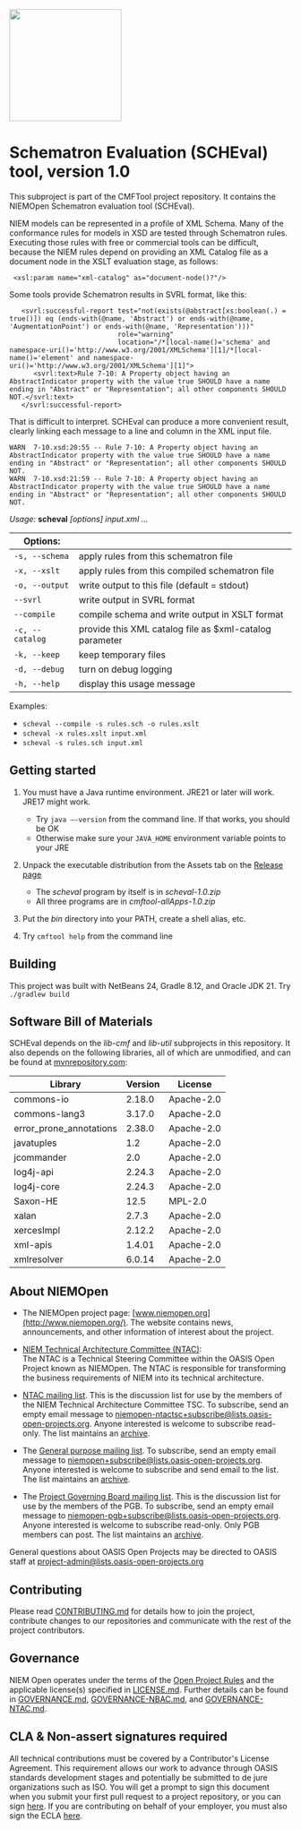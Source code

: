 <img src="https://github.com/niemopen/oasis-open-project/blob/main/artwork/NIEM-NO-Logo-v5.png" width="200">

# Schematron Evaluation (SCHEval) tool, version 1.0

This subproject is part of the CMFTool project repository.  It contains the NIEMOpen Schematron evaluation tool (SCHEval).

NIEM models can be represented in a profile of XML Schema.  Many of the conformance rules for models in XSD are tested through Schematron rules.  Executing those rules with free or commercial tools can be difficult, because the NIEM rules depend on providing an XML Catalog file as a document node in the XSLT evaluation stage, as follows:

```
 <xsl:param name="xml-catalog" as="document-node()?"/>
```

Some tools provide Schematron results in SVRL format, like this:

```
   <svrl:successful-report test="not(exists(@abstract[xs:boolean(.) = true()]) eq (ends-with(@name, 'Abstract') or ends-with(@name, 'AugmentationPoint') or ends-with(@name, 'Representation')))"
                           role="warning"
                           location="/*[local-name()='schema' and namespace-uri()='http://www.w3.org/2001/XMLSchema'][1]/*[local-name()='element' and namespace-uri()='http://www.w3.org/2001/XMLSchema'][1]">
      <svrl:text>Rule 7-10: A Property object having an AbstractIndicator property with the value true SHOULD have a name ending in "Abstract" or "Representation"; all other components SHOULD NOT.</svrl:text>
   </svrl:successful-report>
```

That is difficult to interpret.  SCHEval can produce a more convenient result, clearly linking each message to a line and column in the XML input file.



```
WARN  7-10.xsd:20:55 -- Rule 7-10: A Property object having an AbstractIndicator property with the value true SHOULD have a name ending in "Abstract" or "Representation"; all other components SHOULD NOT.
WARN  7-10.xsd:21:59 -- Rule 7-10: A Property object having an AbstractIndicator property with the value true SHOULD have a name ending in "Abstract" or "Representation"; all other components SHOULD NOT.
```

*Usage:* **scheval** *[options]* *input.xml ...*

| Options: | |
| -- | -- |
| `-s, --schema` |  apply rules from this schematron file |
| `-x, --xslt`   |  apply rules from this compiled schematron file |
| `-o, --output` |  write output to this file (default = stdout) |
| `--svrl`       |  write output in SVRL format |
| `--compile`    | compile schema and write output in XSLT format |
| `-c, --catalog`|  provide this XML catalog file as $xml-catalog parameter |
| `-k, --keep`   |  keep temporary files |
| `-d, --debug`  |  turn on debug logging |
| `-h, --help`   | display this usage message |

Examples:

* `scheval --compile -s rules.sch -o rules.xslt`
* `scheval -x rules.xslt input.xml`
* `scheval -s rules.sch input.xml`

## Getting started

1. You must have a Java runtime environment.  JRE21 or later will work.  JRE17 might work.  
   - Try `java –-version` from the command line.  If that works, you should be OK
   - Otherwise make sure your `JAVA_HOME` environment variable points to your JRE

2. Unpack the executable distribution from the Assets tab on the [Release page](https://github.com/niemopen/cmftool/releases)
   - The *scheval* program by itself is in *scheval-1.0.zip*
   - All three programs are in *cmftool-allApps-1.0.zip*

3. Put the *bin* directory into your PATH, create a shell alias, etc.
4. Try `cmftool help` from the command line

## Building

This project was built with NetBeans 24, Gradle 8.12, and Oracle JDK 21.
Try `./gradlew build`

## Software Bill of Materials

SCHEval depends on the *lib-cmf* and *lib-util* subprojects in this repository.  It also depends on the following libraries, all of which are unmodified, and can be found at [mvnrepository.com](https://mvnrepository.com):

| Library                  | Version        | License                        |
|--------------------------|---------------|-------------------------------|
| commons-io               | 2.18.0        | Apache-2.0                    |
| commons-lang3            | 3.17.0        | Apache-2.0                    |
| error_prone_annotations  | 2.38.0        | Apache-2.0                    |
| javatuples               | 1.2           | Apache-2.0                    |
| jcommander               | 2.0           | Apache-2.0                    |
| log4j-api                | 2.24.3        | Apache-2.0                    |
| log4j-core               | 2.24.3        | Apache-2.0                    |
| Saxon-HE                 | 12.5          | MPL-2.0                       |
| xalan                    | 2.7.3         | Apache-2.0                    |
| xercesImpl               | 2.12.2        | Apache-2.0                    |
| xml-apis                 | 1.4.01        | Apache-2.0                    |
| xmlresolver              | 6.0.14        | Apache-2.0                    |

## About NIEMOpen

- The NIEMOpen project page: [www.niemopen.org](http://www.niemopen.org/). The website contains news, announcements, and other information of interest about the project.

- [NIEM Technical Architecture Committee (NTAC)](https://github.com/niemopen/ntac-admin):  
The NTAC is a Technical Steering Committee within the OASIS Open Project known as NIEMOpen. The NTAC is responsible for transforming the business requirements of NIEM into its technical architecture.

- [NTAC mailing list](https://lists.oasis-open-projects.org/g/niemopen-ntactsc). This is the discussion list for use by the members of the NIEM Technical Architecture Committee TSC. To subscribe, send an empty email message to [niemopen-ntactsc+subscribe@lists.oasis-open-projects.org](mailto:niemopen-ntactsc+subscribe@lists.oasis-open-projects.org). Anyone interested is welcome to subscribe read-only. The list maintains an [archive](https://lists.oasis-open-projects.org/g/niemopen-ntactsc/messages).

- The [General purpose mailing list](https://lists.oasis-open-projects.org/g/niemopen). To subscribe, send an empty email message to [niemopen+subscribe@lists.oasis-open-projects.org](mailto:niemopen+subscribe@lists.oasis-open-projects.org). Anyone interested is welcome to subscribe and send email to the list. The list maintains an [archive](https://lists.oasis-open-projects.org/g/niemopen/messages).

- The [Project Governing Board mailing list](https://lists.oasis-open-projects.org/g/niemopen-pgb). This is the discussion list for use by the members of the PGB. To subscribe, send an empty email message to [niemopen-pgb+subscribe@lists.oasis-open-projects.org](mailto:niemopen-pgb+subscribe@lists.oasis-open-projects.org). Anyone interested is welcome to subscribe read-only. Only PGB members can post. The list maintains an [archive](https://lists.oasis-open-projects.org/g/niemopen-pgb/messages).

General questions about OASIS Open Projects may be directed to OASIS staff at [project-admin@lists.oasis-open-projects.org](mailto:project-admin@lists.oasis-open-projects.org)

## Contributing

Please read [CONTRIBUTING.md](https://github.com/niemopen/cmftool/blob/main/CONTRIBUTING.md) for details how to join the project, contribute changes to our repositories and communicate with the rest of the project contributors.

## Governance

NIEM Open operates under the terms of the [Open Project Rules](https://www.oasis-open.org/policies-guidelines/open-projects-process) and the applicable license(s) specified in [LICENSE.md](https://github.com/niemopen/cmftool/blob/main/LICENSE.md). Further details can be found in [GOVERNANCE.md](https://github.com/niemopen/cmftool/blob/main/GOVERNANCE.md), [GOVERNANCE-NBAC.md](https://github.com/niemopen/cmftool/blob/main/GOVERNANCE-NBAC.md), and [GOVERNANCE-NTAC.md](https://github.com/niemopen/cmftool/blob/main/GOVERNANCE-NTAC.md).

## CLA & Non-assert signatures required

All technical contributions must be covered by a Contributor's License Agreement. This requirement allows our work to advance through OASIS standards development stages and potentially be submitted to de jure organizations such as ISO. You will get a prompt to sign this document when you submit your first pull request to a project repository, or you can sign [here](https://cla-assistant.io/niemopen/oasis-open-project). If you are contributing on behalf of your employer, you must also sign the ECLA [here](https://www.oasis-open.org/open-projects/cla/entity-cla-20210630/).